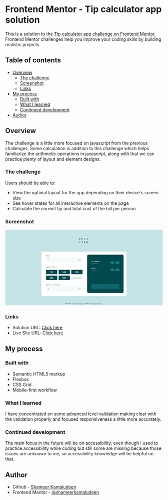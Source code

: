 # Frontend Mentor - Tip calculator app solution

This is a solution to the [Tip calculator app challenge on Frontend Mentor](https://www.frontendmentor.io/challenges/tip-calculator-app-ugJNGbJUX). Frontend Mentor challenges help you improve your coding skills by building realistic projects.

## Table of contents

- [Overview](#overview)
  - [The challenge](#the-challenge)
  - [Screenshot](#screenshot)
  - [Links](#links)
- [My process](#my-process)
  - [Built with](#built-with)
  - [What I learned](#what-i-learned)
  - [Continued development](#continued-development)
- [Author](#author)

## Overview

The challenge is a little more focused on javascript from the previous challenges. Some calculation is addition to this challenge which helps familiarize the arithmetic operations in javascript, along with that we can practice plenty of layout and element designs.

### The challenge

Users should be able to:

- View the optimal layout for the app depending on their device's screen size
- See hover states for all interactive elements on the page
- Calculate the correct tip and total cost of the bill per person

### Screenshot

![](./screenshot.png)

### Links

- Solution URL: [Click here](https://github.com/shameerkamaludeen/tip-calculator-app)
- Live Site URL: [Click here](https://shameerkamaludeen.github.io/tip-calculator-app/)

## My process

### Built with

- Semantic HTML5 markup
- Flexbox
- CSS Grid
- Mobile-first workflow

### What I learned

I have concentrated on some advanced level validation making clear with the validation properly and focused responsiveness a little more accurately.

### Continued development

The main focus in the future will be on accessibility, even though I used to practice accessibility while coding but still some are missing because those issues are unknown to me, so accessibility knowledge will be helpful on that. 

## Author

- Github - [Shameer Kamaludeen](https://github.com/shameerkamaludeen)
- Frontend Mentor - [@shameerkamaludeen](https://www.frontendmentor.io/profile/shameerkamaludeen)